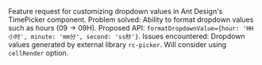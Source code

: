 Feature request for customizing dropdown values in Ant Design's TimePicker component. Problem solved: Ability to format dropdown values such as hours (09 -> 09H). Proposed API: `formatDropdownValue={hour: 'HH小时', minute: 'mm分', second: 'ss秒'}`. Issues encountered: Dropdown values generated by external library `rc-picker`. Will consider using `cellRender` option.
